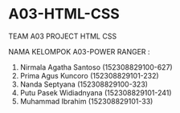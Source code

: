 # A03-HTML-CSS
TEAM A03 PROJECT HTML CSS

NAMA KELOMPOK A03-POWER RANGER :

1. Nirmala Agatha Santoso (152308829100-627) 
2. Prima Agus Kuncoro (152308829101-232)
3. Nanda Septyana (152308829100-323)
4. Putu Pasek Widiadnyana (152308829101-241)
5. Muhammad Ibrahim (152308829101-33)
